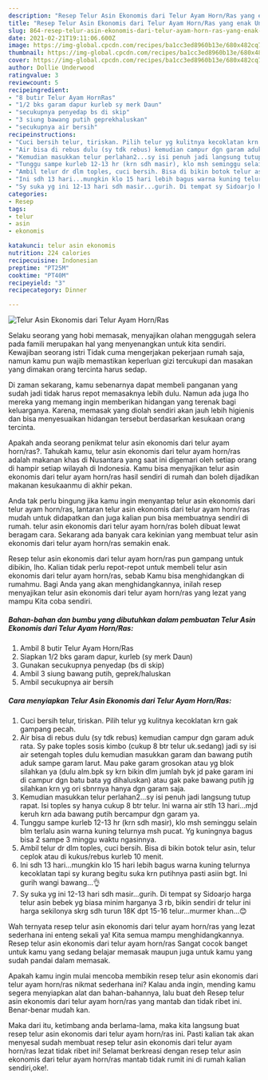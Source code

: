 ```yaml
---
description: "Resep Telur Asin Ekonomis dari Telur Ayam Horn/Ras yang enak Untuk Jualan"
title: "Resep Telur Asin Ekonomis dari Telur Ayam Horn/Ras yang enak Untuk Jualan"
slug: 864-resep-telur-asin-ekonomis-dari-telur-ayam-horn-ras-yang-enak-untuk-jualan
date: 2021-02-21T19:11:06.600Z
image: https://img-global.cpcdn.com/recipes/ba1cc3ed8960b13e/680x482cq70/telur-asin-ekonomis-dari-telur-ayam-hornras-foto-resep-utama.jpg
thumbnail: https://img-global.cpcdn.com/recipes/ba1cc3ed8960b13e/680x482cq70/telur-asin-ekonomis-dari-telur-ayam-hornras-foto-resep-utama.jpg
cover: https://img-global.cpcdn.com/recipes/ba1cc3ed8960b13e/680x482cq70/telur-asin-ekonomis-dari-telur-ayam-hornras-foto-resep-utama.jpg
author: Dollie Underwood
ratingvalue: 3
reviewcount: 5
recipeingredient:
- "8 butir Telur Ayam HornRas"
- "1/2 bks garam dapur kurleb sy merk Daun"
- "secukupnya penyedap bs di skip"
- "3 siung bawang putih geprekhaluskan"
- "secukupnya air bersih"
recipeinstructions:
- "Cuci bersih telur, tiriskan. Pilih telur yg kulitnya kecoklatan krn gak gampang pecah."
- "Air bisa di rebus dulu (sy tdk rebus) kemudian campur dgn garam aduk rata. Sy pake toples sosis kimbo (cukup 8 btr telur uk.sedang) jadi sy isi air setengah toples dulu kemudian masukkan garam dan bawang putih aduk sampe garam larut. Mau pake garam grosokan atau yg blok silahkan ya (dulu alm.bpk sy krn bikin dlm jumlah byk jd pake garam ini di campur dgn batu bata yg dihaluskan) atau gak pake bawang putih jg silahkan krn yg ori sbnrnya hanya dgn garam saja."
- "Kemudian masukkan telur perlahan2...sy isi penuh jadi langsung tutup rapat. Isi toples sy hanya cukup 8 btr telur. Ini warna air stlh 13 hari...mjd keruh krn ada bawang putih bercampur dgn garam ya."
- "Tunggu sampe kurleb 12-13 hr (krn sdh masir), klo msh seminggu selain blm terlalu asin warna kuning telurnya msh pucat. Yg kuningnya bagus bisa 2 sampe 3 minggu waktu ngasinnya."
- "Ambil telur dr dlm toples, cuci bersih. Bisa di bikin botok telur asin, telur ceplok atau di kukus/rebus kurleb 10 menit."
- "Ini sdh 13 hari...mungkin klo 15 hari lebih bagus warna kuning telurnya kecoklatan tapi sy kurang begitu suka krn putihnya pasti asiin bgt. Ini gurih wangi bawang...👌"
- "Sy suka yg ini 12-13 hari sdh masir...gurih. Di tempat sy Sidoarjo harga telur asin bebek yg biasa minim harganya 3 rb, bikin sendiri dr telur ini harga sekilonya skrg sdh turun 18K dpt 15-16 telur...murmer khan...😊"
categories:
- Resep
tags:
- telur
- asin
- ekonomis

katakunci: telur asin ekonomis 
nutrition: 224 calories
recipecuisine: Indonesian
preptime: "PT25M"
cooktime: "PT40M"
recipeyield: "3"
recipecategory: Dinner

---
```



![Telur Asin Ekonomis dari Telur Ayam Horn/Ras](https://img-global.cpcdn.com/recipes/ba1cc3ed8960b13e/680x482cq70/telur-asin-ekonomis-dari-telur-ayam-hornras-foto-resep-utama.jpg)

Selaku seorang yang hobi memasak, menyajikan olahan menggugah selera pada famili merupakan hal yang menyenangkan untuk kita sendiri. Kewajiban seorang istri Tidak cuma mengerjakan pekerjaan rumah saja, namun kamu pun wajib memastikan keperluan gizi tercukupi dan masakan yang dimakan orang tercinta harus sedap.

Di zaman  sekarang, kamu sebenarnya dapat membeli panganan yang sudah jadi tidak harus repot memasaknya lebih dulu. Namun ada juga lho mereka yang memang ingin memberikan hidangan yang terenak bagi keluarganya. Karena, memasak yang diolah sendiri akan jauh lebih higienis dan bisa menyesuaikan hidangan tersebut berdasarkan kesukaan orang tercinta. 



Apakah anda seorang penikmat telur asin ekonomis dari telur ayam horn/ras?. Tahukah kamu, telur asin ekonomis dari telur ayam horn/ras adalah makanan khas di Nusantara yang saat ini digemari oleh setiap orang di hampir setiap wilayah di Indonesia. Kamu bisa menyajikan telur asin ekonomis dari telur ayam horn/ras hasil sendiri di rumah dan boleh dijadikan makanan kesukaanmu di akhir pekan.

Anda tak perlu bingung jika kamu ingin menyantap telur asin ekonomis dari telur ayam horn/ras, lantaran telur asin ekonomis dari telur ayam horn/ras mudah untuk didapatkan dan juga kalian pun bisa membuatnya sendiri di rumah. telur asin ekonomis dari telur ayam horn/ras boleh dibuat lewat beragam cara. Sekarang ada banyak cara kekinian yang membuat telur asin ekonomis dari telur ayam horn/ras semakin enak.

Resep telur asin ekonomis dari telur ayam horn/ras pun gampang untuk dibikin, lho. Kalian tidak perlu repot-repot untuk membeli telur asin ekonomis dari telur ayam horn/ras, sebab Kamu bisa menghidangkan di rumahmu. Bagi Anda yang akan menghidangkannya, inilah resep menyajikan telur asin ekonomis dari telur ayam horn/ras yang lezat yang mampu Kita coba sendiri.

<!--inarticleads1-->

##### Bahan-bahan dan bumbu yang dibutuhkan dalam pembuatan Telur Asin Ekonomis dari Telur Ayam Horn/Ras:

1. Ambil 8 butir Telur Ayam Horn/Ras
1. Siapkan 1/2 bks garam dapur, kurleb (sy merk Daun)
1. Gunakan secukupnya penyedap (bs di skip)
1. Ambil 3 siung bawang putih, geprek/haluskan
1. Ambil secukupnya air bersih




<!--inarticleads2-->

##### Cara menyiapkan Telur Asin Ekonomis dari Telur Ayam Horn/Ras:

1. Cuci bersih telur, tiriskan. Pilih telur yg kulitnya kecoklatan krn gak gampang pecah.
1. Air bisa di rebus dulu (sy tdk rebus) kemudian campur dgn garam aduk rata. Sy pake toples sosis kimbo (cukup 8 btr telur uk.sedang) jadi sy isi air setengah toples dulu kemudian masukkan garam dan bawang putih aduk sampe garam larut. Mau pake garam grosokan atau yg blok silahkan ya (dulu alm.bpk sy krn bikin dlm jumlah byk jd pake garam ini di campur dgn batu bata yg dihaluskan) atau gak pake bawang putih jg silahkan krn yg ori sbnrnya hanya dgn garam saja.
1. Kemudian masukkan telur perlahan2...sy isi penuh jadi langsung tutup rapat. Isi toples sy hanya cukup 8 btr telur. Ini warna air stlh 13 hari...mjd keruh krn ada bawang putih bercampur dgn garam ya.
1. Tunggu sampe kurleb 12-13 hr (krn sdh masir), klo msh seminggu selain blm terlalu asin warna kuning telurnya msh pucat. Yg kuningnya bagus bisa 2 sampe 3 minggu waktu ngasinnya.
1. Ambil telur dr dlm toples, cuci bersih. Bisa di bikin botok telur asin, telur ceplok atau di kukus/rebus kurleb 10 menit.
1. Ini sdh 13 hari...mungkin klo 15 hari lebih bagus warna kuning telurnya kecoklatan tapi sy kurang begitu suka krn putihnya pasti asiin bgt. Ini gurih wangi bawang...👌
1. Sy suka yg ini 12-13 hari sdh masir...gurih. Di tempat sy Sidoarjo harga telur asin bebek yg biasa minim harganya 3 rb, bikin sendiri dr telur ini harga sekilonya skrg sdh turun 18K dpt 15-16 telur...murmer khan...😊




Wah ternyata resep telur asin ekonomis dari telur ayam horn/ras yang lezat sederhana ini enteng sekali ya! Kita semua mampu menghidangkannya. Resep telur asin ekonomis dari telur ayam horn/ras Sangat cocok banget untuk kamu yang sedang belajar memasak maupun juga untuk kamu yang sudah pandai dalam memasak.

Apakah kamu ingin mulai mencoba membikin resep telur asin ekonomis dari telur ayam horn/ras nikmat sederhana ini? Kalau anda ingin, mending kamu segera menyiapkan alat dan bahan-bahannya, lalu buat deh Resep telur asin ekonomis dari telur ayam horn/ras yang mantab dan tidak ribet ini. Benar-benar mudah kan. 

Maka dari itu, ketimbang anda berlama-lama, maka kita langsung buat resep telur asin ekonomis dari telur ayam horn/ras ini. Pasti kalian tak akan menyesal sudah membuat resep telur asin ekonomis dari telur ayam horn/ras lezat tidak ribet ini! Selamat berkreasi dengan resep telur asin ekonomis dari telur ayam horn/ras mantab tidak rumit ini di rumah kalian sendiri,oke!.

